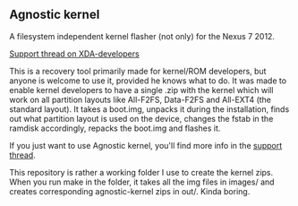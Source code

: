 ## Agnostic kernel
A filesystem independent kernel flasher (not only) for the Nexus 7 2012.

[Support thread on XDA-developers](http://forum.xda-developers.com/showthread.php?t=2748975)

This is a recovery tool primarily made for kernel/ROM developers, but anyone is welcome to use it, provided he knows what to do. It was made to enable kernel developers to have a single .zip with the kernel which will work on all partition layouts like All-F2FS, Data-F2FS and All-EXT4 (the standard layout).
It takes a boot.img, unpacks it during the installation, finds out what partition layout is used on the device, changes the fstab in the ramdisk accordingly, repacks the boot.img and flashes it.

If you just want to use Agnostic kernel, you'll find more info in the [support thread](http://forum.xda-developers.com/showthread.php?t=2748975).

This repository is rather a working folder I use to create the kernel zips. When you run make in the folder, it takes all the img files in images/ and creates corresponding agnostic-kernel zips in out/. Kinda boring.
